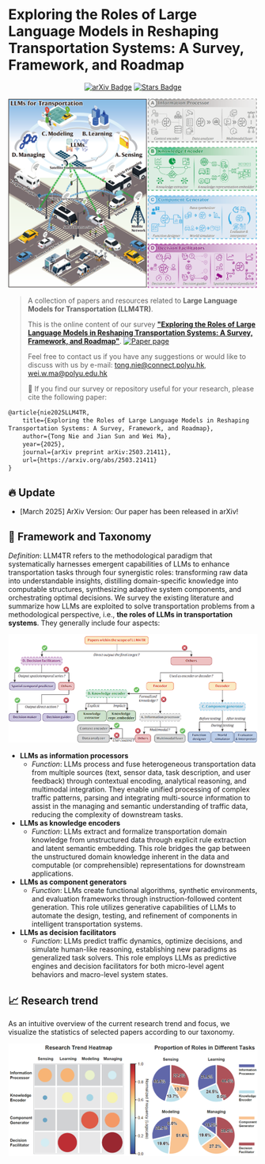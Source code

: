 # Exploring the Roles of Large Language Models in Reshaping Transportation Systems: A Survey, Framework, and Roadmap

<div align="center">
<a href="https://arxiv.org/abs/2503.21411"><img src="https://img.shields.io/badge/arXiv-2503.21411-b31b1b.svg" alt="arXiv Badge"/></a>
<a href="https://github.com/tongnie/awesome-llm4tr/stargazers"><img src="https://img.shields.io/github/stars/tongnie/awesome-llm4tr" alt="Stars Badge"/></a>
</div>

<p align="center">
<img src="Assets/Fig1.png" width="580"/>
</p>

> A collection of papers and resources related to **Large Language Models for Transportation (LLM4TR)**. 
>
> This is the online content of our survey [**"Exploring the Roles of Large Language Models in Reshaping Transportation Systems: A Survey, Framework, and Roadmap"**]([https://arxiv.org/abs/2503.21411](https://arxiv.org/abs/2503.21411)). [![Paper page](https://huggingface.co/datasets/huggingface/badges/raw/main/paper-page-sm-dark.svg)](https://arxiv.org/abs/2503.21411)
>
> Feel free to contact us if you have any suggestions or would like to discuss with us by e-mail: tong.nie@connect.polyu.hk, wei.w.ma@polyu.edu.hk
>
>
> 🤝 If you find our survey or repository useful for your research, please cite the following paper:

```
@article{nie2025LLM4TR,
    title={Exploring the Roles of Large Language Models in Reshaping Transportation Systems: A Survey, Framework, and Roadmap},
    author={Tong Nie and Jian Sun and Wei Ma},
    year={2025},
    journal={arXiv preprint arXiv:2503.21411},
    url={https://arxiv.org/abs/2503.21411}
}
```

## :fire: Update
- [March 2025] ArXiv Version: Our paper has been released in arXiv!


## :page_with_curl: Framework and Taxonomy
*Definition*: LLM4TR refers to the methodological paradigm that systematically harnesses emergent capabilities of LLMs to enhance transportation tasks through four synergistic roles: transforming raw data into understandable insights, distilling domain-specific knowledge into computable structures, synthesizing adaptive system components, and orchestrating optimal decisions. We survey the existing literature and summarize how LLMs are exploited to solve transportation problems from a methodological perspective, i.e., **the roles of LLMs in transportation systems**. They generally include four aspects:

<p align="center">
<img src="Assets/Fig2.png" width="680"/>
</p>

- **LLMs as information processors**
    - *Function*: LLMs process and fuse heterogeneous transportation data from multiple sources (text, sensor data, task description, and user feedback) through contextual     encoding, analytical reasoning, and multimodal integration. They enable unified processing of complex traffic patterns, parsing and integrating multi-source information to assist in the managing and semantic understanding of traffic data, reducing the complexity of downstream tasks.
- **LLMs as knowledge encoders**
    - *Function*: LLMs extract and formalize transportation domain knowledge from unstructured data through explicit rule extraction and latent semantic embedding. This role bridges the gap between the unstructured domain knowledge inherent in the data and computable (or comprehensible) representations for downstream applications.
- **LLMs as component generators**
    - *Function*: LLMs create functional algorithms, synthetic environments, and evaluation frameworks through instruction-followed content generation. This role utilizes generative capabilities of LLMs to automate the design, testing, and refinement of components in intelligent transportation systems.
- **LLMs as decision facilitators**
    - *Function*: LLMs predict traffic dynamics, optimize decisions, and simulate human-like reasoning, establishing new paradigms as generalized task solvers. This role employs LLMs as predictive engines and decision facilitators for both micro-level agent behaviors and macro-level system states.

## 📈 Research trend
As an intuitive overview of the current research trend and focus, we visualize the statistics of selected papers according to our taxonomy.

<p align="center">
<img src="Assets/Fig3.png" width="680"/>
</p>
